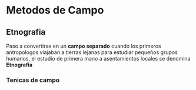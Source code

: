 # Metodos de Campo
## Etnografia

Paso a convertirse en un **campo separado**
cuando los primeros antropologos viajaban a tierras lejanas para estudiar pequeños grupos humanos, el estudio de primera mano a asentamientos locales se denomina **Etnografia**
### Tenicas de campo


<!--stackedit_data:
eyJoaXN0b3J5IjpbLTQwODIxNTk2MywtMTczNDYxMzQ3MCwtMj
M0NjM0MzgwXX0=
-->